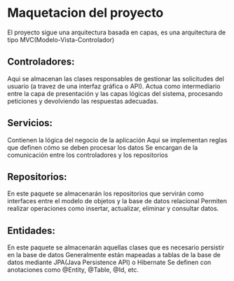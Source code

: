 # Maquetacion del proyecto

El proyecto sigue una arquitectura basada en capas, es una arquitectura de tipo MVC(Modelo-Vista-Controlador)

## Controladores: 
Aqui se almacenan las clases responsables de gestionar las solicitudes del usuario (a travez de una interfaz gráfica o API). 
Actua como intermediario entre la capa de presentación y las capas lógicas del sistema, procesando peticiones y devolviendo 
las respuestas adecuadas.  
## Servicios:
Contienen la lógica del negocio de la aplicación
Aqui se implementan reglas que definen cómo se deben procesar los datos
Se encargan de la comunicación entre los controladores y los repositorios
## Repositorios:
En este paquete se almacenarán los repositorios que servirán como interfaces entre el modelo de objetos y la base de datos relacional
Permiten realizar operaciones como insertar, actualizar, eliminar y consultar datos. 
## Entidades: 
En este paquete se almacenarán aquellas clases que es necesario persistir en la base de datos
Generalmente están mapeadas a tablas de la base de datos mediante JPA(Java Persistence API) o Hibernate 
Se definen con anotaciones como @Entity, @Table, @Id, etc.